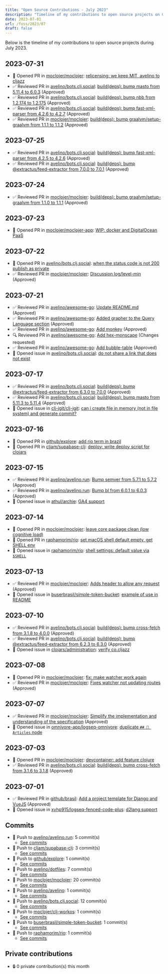 ```yaml
---
title: "Open Source Contributions - July 2023"
description: "Timeline of my contributions to open source projects on GitHub during July 2023."
date: 2023-07-01
url: /foss/2023/07
draft: false
---
```


Below is the timeline of my contributions to open source projects during July 2023.

## 2023-07-31

- 🔀 Opened PR in [moclojer/moclojer](https://github.com/moclojer/moclojer): [relicensing: we keep MIT, avelino to cljazz](https://github.com/moclojer/moclojer/pull/138)
- ✅ Reviewed PR in [avelino/bots.clj.social](https://github.com/avelino/bots.clj.social): [build(deps): bump masto from 5.11.4 to 6.0.3](https://github.com/avelino/bots.clj.social/pull/67#pullrequestreview-1554378015) (Approved)
- ✅ Reviewed PR in [avelino/bots.clj.social](https://github.com/avelino/bots.clj.social): [build(deps): bump nbb from 1.2.174 to 1.2.175](https://github.com/avelino/bots.clj.social/pull/66#pullrequestreview-1554315743) (Approved)
- ✅ Reviewed PR in [avelino/bots.clj.social](https://github.com/avelino/bots.clj.social): [build(deps): bump fast-xml-parser from 4.2.6 to 4.2.7](https://github.com/avelino/bots.clj.social/pull/65#pullrequestreview-1554314720) (Approved)
- ✅ Reviewed PR in [moclojer/moclojer](https://github.com/moclojer/moclojer): [build(deps): bump graalvm/setup-graalvm from 1.1.1 to 1.1.2](https://github.com/moclojer/moclojer/pull/139#pullrequestreview-1555336005) (Approved)

## 2023-07-25

- ✅ Reviewed PR in [avelino/bots.clj.social](https://github.com/avelino/bots.clj.social): [build(deps): bump fast-xml-parser from 4.2.5 to 4.2.6](https://github.com/avelino/bots.clj.social/pull/63#pullrequestreview-1545050214) (Approved)
- ✅ Reviewed PR in [avelino/bots.clj.social](https://github.com/avelino/bots.clj.social): [build(deps): bump @extractus/feed-extractor from 7.0.0 to 7.0.1](https://github.com/avelino/bots.clj.social/pull/64#pullrequestreview-1545048882) (Approved)

## 2023-07-24

- ✅ Reviewed PR in [moclojer/moclojer](https://github.com/moclojer/moclojer): [build(deps): bump graalvm/setup-graalvm from 1.1.0 to 1.1.1](https://github.com/moclojer/moclojer/pull/136#pullrequestreview-1544160112) (Approved)

## 2023-07-23

- 🔀 Opened PR in [moclojer/moclojer-app](https://github.com/moclojer/moclojer-app): [WIP: docker and DigitalOcean PaaS](https://github.com/moclojer/moclojer-app/pull/46)

## 2023-07-22

- 🔀 Opened PR in [avelino/bots.clj.social](https://github.com/avelino/bots.clj.social): [when the status code is not 200 publish as private](https://github.com/avelino/bots.clj.social/pull/62)
- ✅ Reviewed PR in [moclojer/moclojer](https://github.com/moclojer/moclojer): [Discussion log/level-min](https://github.com/moclojer/moclojer/pull/135#pullrequestreview-1542106916) (Approved)

## 2023-07-21

- ✅ Reviewed PR in [avelino/awesome-go](https://github.com/avelino/awesome-go): [Update README.md](https://github.com/avelino/awesome-go/pull/4938#pullrequestreview-1540345437) (Approved)
- ✅ Reviewed PR in [avelino/awesome-go](https://github.com/avelino/awesome-go): [Added grapher to the Query Language section](https://github.com/avelino/awesome-go/pull/4937#pullrequestreview-1540344839) (Approved)
- ✅ Reviewed PR in [avelino/awesome-go](https://github.com/avelino/awesome-go): [Add monkey](https://github.com/avelino/awesome-go/pull/4933#pullrequestreview-1540344361) (Approved)
- 🔍 Reviewed PR in [avelino/awesome-go](https://github.com/avelino/awesome-go): [Add hex-monscape](https://github.com/avelino/awesome-go/pull/4935#pullrequestreview-1540343583) (Changes requested)
- ✅ Reviewed PR in [avelino/awesome-go](https://github.com/avelino/awesome-go): [Add bubble-table](https://github.com/avelino/awesome-go/pull/4936#pullrequestreview-1540342503) (Approved)
- 🐛 Opened issue in [avelino/bots.clj.social](https://github.com/avelino/bots.clj.social): [do not share a link that does not exist](https://github.com/avelino/bots.clj.social/issues/61)

## 2023-07-17

- ✅ Reviewed PR in [avelino/bots.clj.social](https://github.com/avelino/bots.clj.social): [build(deps): bump @extractus/feed-extractor from 6.3.0 to 7.0.0](https://github.com/avelino/bots.clj.social/pull/59#pullrequestreview-1532918760) (Approved)
- ✅ Reviewed PR in [avelino/bots.clj.social](https://github.com/avelino/bots.clj.social): [build(deps): bump masto from 5.11.3 to 5.11.4](https://github.com/avelino/bots.clj.social/pull/60#pullrequestreview-1532917783) (Approved)
- 🐛 Opened issue in [clj-jgit/clj-jgit](https://github.com/clj-jgit/clj-jgit): [can i create file in memory (not in file system) and generate commit?](https://github.com/clj-jgit/clj-jgit/issues/82)

## 2023-07-16

- 🔀 Opened PR in [github/explore](https://github.com/github/explore): [add rio term in brazil](https://github.com/github/explore/pull/3807)
- 🔀 Opened PR in [cljam/supabase-clj](https://github.com/cljam/supabase-clj): [deploy: write deploy script for clojars](https://github.com/cljam/supabase-clj/pull/10)

## 2023-07-15

- ✅ Reviewed PR in [avelino/avelino.run](https://github.com/avelino/avelino.run): [Bump semver from 5.7.1 to 5.7.2](https://github.com/avelino/avelino.run/pull/45#pullrequestreview-1531592624) (Approved)
- ✅ Reviewed PR in [avelino/avelino.run](https://github.com/avelino/avelino.run): [Bump bl from 6.0.1 to 6.0.3](https://github.com/avelino/avelino.run/pull/44#pullrequestreview-1531592313) (Approved)
- 🐛 Opened issue in [athul/archie](https://github.com/athul/archie): [GA4 support](https://github.com/athul/archie/issues/94)

## 2023-07-14

- 🔀 Opened PR in [moclojer/moclojer](https://github.com/moclojer/moclojer): [leave core package clean (low cognitive load)](https://github.com/moclojer/moclojer/pull/134)
- 🔀 Opened PR in [raphamorim/rio](https://github.com/raphamorim/rio): [set macOS shell default empty, get SHELL env](https://github.com/raphamorim/rio/pull/142)
- 🐛 Opened issue in [raphamorim/rio](https://github.com/raphamorim/rio): [shell settings: default value via `$SHELL`](https://github.com/raphamorim/rio/issues/140)

## 2023-07-13

- ✅ Reviewed PR in [moclojer/moclojer](https://github.com/moclojer/moclojer): [Adds header to allow any request](https://github.com/moclojer/moclojer/pull/131#pullrequestreview-1528631815) (Approved)
- 🐛 Opened issue in [buserbrasil/simple-token-bucket](https://github.com/buserbrasil/simple-token-bucket): [example of use in README](https://github.com/buserbrasil/simple-token-bucket/issues/1)

## 2023-07-10

- ✅ Reviewed PR in [avelino/bots.clj.social](https://github.com/avelino/bots.clj.social): [build(deps): bump cross-fetch from 3.1.8 to 4.0.0](https://github.com/avelino/bots.clj.social/pull/57#pullrequestreview-1523078982) (Approved)
- ✅ Reviewed PR in [avelino/bots.clj.social](https://github.com/avelino/bots.clj.social): [build(deps): bump @extractus/feed-extractor from 6.2.3 to 6.3.0](https://github.com/avelino/bots.clj.social/pull/58#pullrequestreview-1523078383) (Approved)
- 🐛 Opened issue in [clojars/administration](https://github.com/clojars/administration): [verify co.cljazz](https://github.com/clojars/administration/issues/337)

## 2023-07-08

- 🔀 Opened PR in [moclojer/moclojer](https://github.com/moclojer/moclojer): [fix: make watcher work again](https://github.com/moclojer/moclojer/pull/126)
- ✅ Reviewed PR in [moclojer/moclojer](https://github.com/moclojer/moclojer): [Fixes watcher not updating routes](https://github.com/moclojer/moclojer/pull/125#pullrequestreview-1520702048) (Approved)

## 2023-07-07

- ✅ Reviewed PR in [moclojer/moclojer](https://github.com/moclojer/moclojer): [Simplify the implementation and understanding of the specification](https://github.com/moclojer/moclojer/pull/121#pullrequestreview-1517673808) (Approved)
- 🐛 Opened issue in [omnivore-app/logseq-omnivore](https://github.com/omnivore-app/logseq-omnivore): [duplicate `## 🔖 Articles` node](https://github.com/omnivore-app/logseq-omnivore/issues/119)

## 2023-07-03

- 🔀 Opened PR in [moclojer/moclojer](https://github.com/moclojer/moclojer): [devcontainer: add feature clojure](https://github.com/moclojer/moclojer/pull/122)
- ✅ Reviewed PR in [avelino/bots.clj.social](https://github.com/avelino/bots.clj.social): [build(deps): bump cross-fetch from 3.1.6 to 3.1.8](https://github.com/avelino/bots.clj.social/pull/56#pullrequestreview-1510667186) (Approved)

## 2023-07-01

- ✅ Reviewed PR in [github/brasil](https://github.com/github/brasil): [Add  a project template for Django and VueJS](https://github.com/github/brasil/pull/50#pullrequestreview-1509103357) (Approved)
- 🐛 Opened issue in [xyhp915/logseq-fenced-code-plus](https://github.com/xyhp915/logseq-fenced-code-plus): [d2lang support](https://github.com/xyhp915/logseq-fenced-code-plus/issues/28)

## Commits

- 🔨 Push to [avelino/avelino.run](https://github.com/avelino/avelino.run): 5 commit(s)
  - [See commits](https://github.com/avelino/avelino.run/commits?author=avelino&since=2023-07-01T00:00:00Z&until=2023-07-31T23:59:59Z)
- 🔨 Push to [cljam/supabase-clj](https://github.com/cljam/supabase-clj): 3 commit(s)
  - [See commits](https://github.com/cljam/supabase-clj/commits?author=avelino&since=2023-07-01T00:00:00Z&until=2023-07-31T23:59:59Z)
- 🔨 Push to [github/explore](https://github.com/github/explore): 1 commit(s)
  - [See commits](https://github.com/github/explore/commits?author=avelino&since=2023-07-01T00:00:00Z&until=2023-07-31T23:59:59Z)
- 🔨 Push to [avelino/dotfiles](https://github.com/avelino/dotfiles): 7 commit(s)
  - [See commits](https://github.com/avelino/dotfiles/commits?author=avelino&since=2023-07-01T00:00:00Z&until=2023-07-31T23:59:59Z)
- 🔨 Push to [moclojer/moclojer](https://github.com/moclojer/moclojer): 20 commit(s)
  - [See commits](https://github.com/moclojer/moclojer/commits?author=avelino&since=2023-07-01T00:00:00Z&until=2023-07-31T23:59:59Z)
- 🔨 Push to [avelino/avelino](https://github.com/avelino/avelino): 1 commit(s)
  - [See commits](https://github.com/avelino/avelino/commits?author=avelino&since=2023-07-01T00:00:00Z&until=2023-07-31T23:59:59Z)
- 🔨 Push to [avelino/bots.clj.social](https://github.com/avelino/bots.clj.social): 12 commit(s)
  - [See commits](https://github.com/avelino/bots.clj.social/commits?author=avelino&since=2023-07-01T00:00:00Z&until=2023-07-31T23:59:59Z)
- 🔨 Push to [moclojer/clj-workos](https://github.com/moclojer/clj-workos): 1 commit(s)
  - [See commits](https://github.com/moclojer/clj-workos/commits?author=avelino&since=2023-07-01T00:00:00Z&until=2023-07-31T23:59:59Z)
- 🔨 Push to [buserbrasil/simple-token-bucket](https://github.com/buserbrasil/simple-token-bucket): 1 commit(s)
  - [See commits](https://github.com/buserbrasil/simple-token-bucket/commits?author=avelino&since=2023-07-01T00:00:00Z&until=2023-07-31T23:59:59Z)
- 🔨 Push to [raphamorim/rio](https://github.com/raphamorim/rio): 1 commit(s)
  - [See commits](https://github.com/raphamorim/rio/commits?author=avelino&since=2023-07-01T00:00:00Z&until=2023-07-31T23:59:59Z)

## Private contributions

- 🔒 0 private contribution(s) this month

